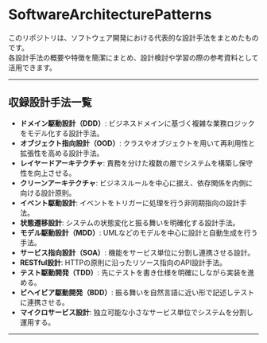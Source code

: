 # SoftwareArchitecturePatterns
このリポジトリは、ソフトウェア開発における代表的な設計手法をまとめたものです。  
各設計手法の概要や特徴を簡潔にまとめ、設計検討や学習の際の参考資料として活用できます。

---

## 収録設計手法一覧

- **ドメイン駆動設計（DDD）**: ビジネスドメインに基づく複雑な業務ロジックをモデル化する設計手法。  
- **オブジェクト指向設計（OOD）**: クラスやオブジェクトを用いて再利用性と拡張性を高める設計手法。  
- **レイヤードアーキテクチャ**: 責務を分けた複数の層でシステムを構築し保守性を向上させる。  
- **クリーンアーキテクチャ**: ビジネスルールを中心に据え、依存関係を内側に向ける設計原則。  
- **イベント駆動設計**: イベントをトリガーに処理を行う非同期指向の設計手法。  
- **状態遷移設計**: システムの状態変化と振る舞いを明確化する設計手法。  
- **モデル駆動設計（MDD）**: UMLなどのモデルを中心に設計と自動生成を行う手法。  
- **サービス指向設計（SOA）**: 機能をサービス単位に分割し連携させる設計。  
- **RESTful設計**: HTTPの原則に沿ったリソース指向のAPI設計手法。  
- **テスト駆動開発（TDD）**: 先にテストを書き仕様を明確にしながら実装を進める。  
- **ビヘイビア駆動開発（BDD）**: 振る舞いを自然言語に近い形で記述しテストに連携させる。  
- **マイクロサービス設計**: 独立可能な小さなサービス単位でシステムを分割し運用する。  

---
